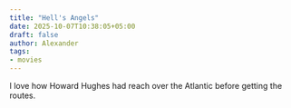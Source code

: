 ```yaml
---
title: "Hell's Angels"
date: 2025-10-07T10:38:05+05:00
draft: false
author: Alexander
tags:
- movies
---
```


I love how Howard Hughes had reach over the Atlantic before getting the routes.
